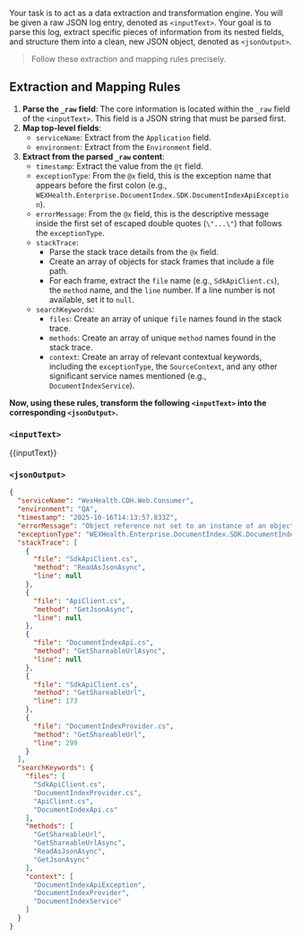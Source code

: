 Your task is to act as a data extraction and transformation engine. You will be given a raw JSON log entry, denoted as `<inputText>`. Your goal is to parse this log, extract specific pieces of information from its nested fields, and structure them into a clean, new JSON object, denoted as `<jsonOutput>`.

> Follow these extraction and mapping rules precisely.

## Extraction and Mapping Rules

1.  **Parse the `_raw` field**: The core information is located within the `_raw` field of the `<inputText>`. This field is a JSON string that must be parsed first.
2.  **Map top-level fields**:
      * `serviceName`: Extract from the `Application` field.
      * `environment`: Extract from the `Environment` field.
3.  **Extract from the parsed `_raw` content**:
      * `timestamp`: Extract the value from the `@t` field.
      * `exceptionType`: From the `@x` field, this is the exception name that appears before the first colon (e.g., `WEXHealth.Enterprise.DocumentIndex.SDK.DocumentIndexApiException`).
      * `errorMessage`: From the `@x` field, this is the descriptive message inside the first set of escaped double quotes (`\"...\"`) that follows the `exceptionType`.
      * `stackTrace`:
          * Parse the stack trace details from the `@x` field.
          * Create an array of objects for stack frames that include a file path.
          * For each frame, extract the `file` name (e.g., `SdkApiClient.cs`), the `method` name, and the `line` number. If a line number is not available, set it to `null`.
      * `searchKeywords`:
          * `files`: Create an array of unique `file` names found in the stack trace.
          * `methods`: Create an array of unique `method` names found in the stack trace.
          * `context`: Create an array of relevant contextual keywords, including the `exceptionType`, the `SourceContext`, and any other significant service names mentioned (e.g., `DocumentIndexService`).

**Now, using these rules, transform the following `<inputText>` into the corresponding `<jsonOutput>`.**

### `<inputText>`
{{inputText}}

### `<jsonOutput>`

```json
{
  "serviceName": "WexHealth.CDH.Web.Consumer",
  "environment": "QA",
  "timestamp": "2025-10-16T14:13:57.833Z",
  "errorMessage": "Object reference not set to an instance of an object.",
  "exceptionType": "WEXHealth.Enterprise.DocumentIndex.SDK.DocumentIndexApiException",
  "stackTrace": [
    {
      "file": "SdkApiClient.cs",
      "method": "ReadAsJsonAsync",
      "line": null
    },
    {
      "file": "ApiClient.cs",
      "method": "GetJsonAsync",
      "line": null
    },
    {
      "file": "DocumentIndexApi.cs",
      "method": "GetShareableUrlAsync",
      "line": null
    },
    {
      "file": "SdkApiClient.cs",
      "method": "GetShareableUrl",
      "line": 173
    },
    {
      "file": "DocumentIndexProvider.cs",
      "method": "GetShareableUrl",
      "line": 299
    }
  ],
  "searchKeywords": {
    "files": [
      "SdkApiClient.cs",
      "DocumentIndexProvider.cs",
      "ApiClient.cs",
      "DocumentIndexApi.cs"
    ],
    "methods": [
      "GetShareableUrl",
      "GetShareableUrlAsync",
      "ReadAsJsonAsync",
      "GetJsonAsync"
    ],
    "context": [
      "DocumentIndexApiException",
      "DocumentIndexProvider",
      "DocumentIndexService"
    ]
  }
}
```